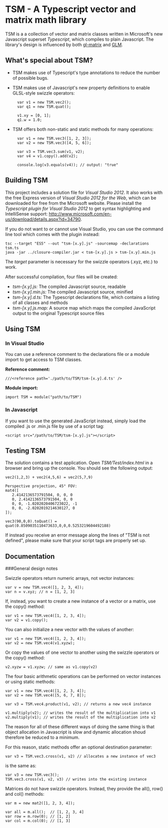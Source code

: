 TSM - A Typescript vector and matrix math library
=================================================

TSM is a a collection of vector and matrix classes written in Microsoft's new Javascript superset *Typescript*, which compiles to plain Javascript. The library's design is influenced by both [gl-matrix](https://github.com/toji/gl-matrix) and [GLM](https://github.com/g-truc/glm). 

What's special about TSM?
-------------------------

- TSM makes use of Typescript's type annotations to reduce the number of possible bugs.

- TSM makes use of Javascript's new property definitions to enable GLSL-style swizzle operators:

        var v1 = new TSM.vec2();
        var q1 = new TSM.quat();

        v1.xy = [0, 1];
        q1.w = 1.0;

- TSM offers both non-static and static methods for many operations:

        var v1 = new TSM.vec3([1, 2, 3]);
        var v2 = new TSM.vec3([4, 5, 6]);

        var v3 = TSM.vec3.sum(v1, v2);
        var v4 = v1.copy().add(v2);

        console.log(v3.equals(v4)); // output: "true"


Building TSM
------------

This project includes a solution file for *Visual Studio 2012*. It also works with the free Express version of *Visual Studio 2012 for the Web*, which can be downloaded for free from the Microsoft website. Please install the *Typescript plugin for Visual Studio 2012* to get syntax highlighting and IntelliSense support: http://www.microsoft.com/en-us/download/details.aspx?id=34790.

If you do not want to or cannot use Visual Studio, you can use the command line tool which comes with the plugin instead:

    tsc --target "ES5" --out "tsm-[x.y].js" -sourcemap -declarations tsm.ts
    java -jar ../closure-compiler.jar < tsm-[x.y].js > tsm-[x.y].min.js

The *target* parameter is necessary for the swizzle operators (.xyz, etc.) to work.

After successful compilation, four files will be created:

- *tsm-[x.y].js:*
The compiled Javascript source, readable
- *tsm-[x.y].min.js:*
The compiled Javascript source, minified
- *tsm-[x.y].d.ts:*
The Typescript declarations file, which contains a listing of all classes and methods
- *tsm-[x.y].js.map:*
A source map which maps the compiled JavaScript output to the original Typescript source files


Using TSM
---------

### In Visual Studio

You can use a reference comment to the declarations file or a module import to get access to TSM classes.

**Reference comment:**
    
    ///<reference path='./path/to/TSM/tsm-[x.y].d.ts' />

**Module import:**
    
    import TSM = module("path/to/TSM")

### In Javascript

If you want to use the generated JavaScript instead, simply load the compiled .js or .min.js file by use of a script tag:

    <script src="/path/to/TSM/tsm-[x.y].js"></script>


Testing TSM
-----------

The solution contains a test application. Open *TSM/Test/index.html* in a browser and bring up the console. You should see the following output:

    vec2(1,2,3) + vec2(4,5,6) = vec2(5,7,9)

    Perspective projection, 45° FOV:
    mat4([
       2.4142136573791504, 0, 0, 0
       0, 2.4142136573791504, 0, 0
       0, 0, -1.0202020406723022, -1
       0, 0, -2.0202019214630127, 0
    ]);

    vec3(90,0,0).toQuat() = quat(0.8509035110473633,0,0,0.5253219604492188) 

If instead you receive an error message along the lines of "TSM is not defined", please make sure that your script tags are properly set up.


Documentation
-------------

###General design notes

Swizzle operators return numeric arrays, not vector instances:

    var v = new TSM.vec4([1, 2, 3, 4]);
    var n = v.xyz; // n = [1, 2, 3]

If, instead, you want to create a new instance of a vector or a matrix, use the copy() method:

    var v1 = new TSM.vec4([1, 2, 3, 4]);
    var v2 = v1.copy();

You can also initialize a new vector with the values of another:

    var v1 = new TSM.vec4([1, 2, 3, 4]);
    var v2 = new TSM.vec4(v1.xyzw);

Or copy the values of one vector to another using the swizzle operators or the copy() method:

    v2.xyzw = v1.xyzw; // same as v1.copy(v2)

The four basic arithmetic operations can be performed on vector instances or using static methods:

    var v1 = new TSM.vec4([1, 2, 3, 4]);
    var v2 = new TSM.vec4([5, 6, 7, 8]);

    var v3 = TSM.vec4.product(v1, v2); // returns a new vec4 instance

    v1.multiply(v2); // writes the result of the multiplication into v1
    v2.multiply(v1); // writes the result of the multiplication into v2

The reason for all of these different ways of doing the same thing is that object allocation in Javascript is slow and dynamic allocation shoud therefore be reduced to a minimum.

For this reason, static methods offer an optional destination parameter:

    var v3 = TSM.vec3.cross(v1, v2) // allocates a new instance of vec3

is the same as:

    var v3 = new TSM.vec3();
    TSM.vec3.cross(v1, v2, v3) // writes into the existing instance

Matrices do not have swizzle operators. Instead, they provide the all(), row() and col() methods:

    var m = new mat2([1, 2, 3, 4]);

    var all = m.all();  // [1, 2, 3, 4]  
    var row = m.row(0); // [1, 2]
    var col = m.col(0); // [1, 3] 

